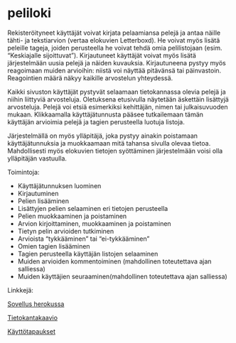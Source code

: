 peliloki
========

Rekisteröityneet käyttäjät voivat kirjata pelaamiansa pelejä ja antaa näille tähti- ja tekstiarvion (vertaa elokuvien Letterboxd). He voivat myös lisätä peleille tageja, joiden perusteella he voivat tehdä omia pelilistojaan (esim. “Keskiajalle sijoittuvat”). Kirjautuneet käyttäjät voivat myös lisätä järjestelmään uusia pelejä ja näiden kuvauksia. Kirjautuneena pystyy myös reagoimaan muiden arvioihin: niistä voi näyttää pitävänsä tai päinvastoin. Reagointien määrä näkyy kaikille arvostelun yhteydessä.  

Kaikki sivuston käyttäjät pystyvät selaamaan tietokannassa olevia pelejä ja niihin liittyviä arvosteluja. Oletuksena etusivulla näytetään äskettäin lisättyjä arvosteluja. Pelejä voi etsiä esimerkiksi kehittäjän, nimen tai julkaisuvuoden mukaan. Klikkaamalla käyttäjätunnusta pääsee tutkailemaan tämän käyttäjän arvioimia pelejä ja tagien perusteella luotuja listoja.

Järjestelmällä on myös ylläpitäjä, joka pystyy ainakin poistamaan käyttäjätunnuksia ja muokkaamaan mitä tahansa sivulla olevaa tietoa. Mahdollisesti myös elokuvien tietojen syöttäminen järjestelmään voisi olla ylläpitäjän vastuulla.

Toimintoja: 

  * Käyttäjätunnuksen luominen
  * Kirjautuminen
  * Pelien lisääminen
  * Lisättyjen pelien selaaminen eri tietojen perusteella
  * Pelien muokkaaminen ja poistaminen
  * Arvion kirjoittaminen, muokkaaminen ja poistaminen
  * Tietyn pelin arvioiden tutkiminen 
  * Arvioista “tykkääminen” tai “ei-tykkääminen” 
  * Omien tagien lisääminen 
  * Tagien perusteella käyttäjän listojen selaaminen
  * Muiden arvioiden kommentoiminen (mahdollinen toteutettava ajan salliessa)
  * Muiden käyttäjien seuraaminen(mahdollinen toteutettava ajan salliessa) 

Linkkejä: 

[Sovellus herokussa](https://peliloki.herokuapp.com/)

[Tietokantakaavio](https://github.com/anonOstrich/peliloki/tree/master/documentation/Tietokantakaavio.svg)

[Käyttötapaukset](https://github.com/anonOstrich/peliloki/tree/master/documentation/Käyttötapaukset.md)
